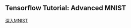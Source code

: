 ## Tensorflow Tutorial: Advanced MNIST

[深入MNIST](http://wiki.jikexueyuan.com/project/tensorflow-zh/tutorials/mnist_pros.html)

